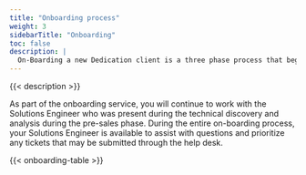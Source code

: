 ```yaml
---
title: "Onboarding process"
weight: 3
sidebarTitle: "Onboarding"
toc: false
description: |
  On-Boarding a new Dedication client is a three phase process that begins the moment your contract is closed with your sales representative.
---
```


{{< description >}}

As part of the onboarding service, you will continue to work with the Solutions Engineer who was present during the technical discovery and analysis during the pre-sales phase.  During the entire on-boarding process, your Solutions Engineer is available to assist with questions and prioritize any tickets that may be submitted through the help desk.

{{< onboarding-table >}}
